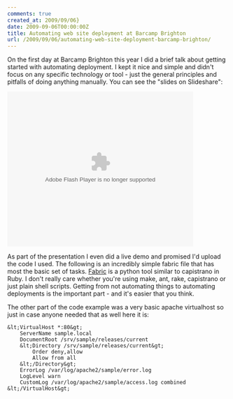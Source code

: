 ```yaml
---
comments: true
created_at: 2009/09/06}
date: 2009-09-06T00:00:00Z
title: Automating web site deployment at Barcamp Brighton
url: /2009/09/06/automating-web-site-deployment-barcamp-brighton/
---
```


On the first day at Barcamp Brighton this year I did a brief talk about getting started with automating deployment. I kept it nice and simple and didn't focus on any specific technology or tool - just the general principles and pitfalls of doing anything manually. You can see the "slides on Slideshare":

<object style="margin:0px" width="425" height="355">
<param name="movie" value="http://static.slidesharecdn.com/swf/ssplayer2.swf?doc=automatingdeployment-090906054723-phpapp01&stripped_title=automating-web-site-deployment" /><param name="allowFullScreen" value="true"/><param name="allowScriptAccess" value="always"/><embed src="http://static.slidesharecdn.com/swf/ssplayer2.swf?doc=automatingdeployment-090906054723-phpapp01&stripped_title=automating-web-site-deployment" type="application/x-shockwave-flash" allowscriptaccess="always" allowfullscreen="true" width="425" height="355"></embed></object>

As part of the presentation I even did a live demo and promised I'd upload the code I used. The following is an incredibly simple fabric file that has most the basic set of tasks. [Fabric](http://pypi.python.org/pypi/Fabric/) is a python tool similar to capistrano in Ruby. I don't really care whether you're using make, ant, rake, capistrano or just plain shell scripts. Getting from not automating things to automating deployments is the important part - and it's easier that you think.

<script src="http://gist.github.com/181755.js">
</script>
The other part of the code example was a very basic apache virtualhost so just in case anyone needed that as well here it is:

    &lt;VirtualHost *:80&gt;
        ServerName sample.local
        DocumentRoot /srv/sample/releases/current
        &lt;Directory /srv/sample/releases/current&gt;
            Order deny,allow
            Allow from all
        &lt;/Directory&gt;
        ErrorLog /var/log/apache2/sample/error.log
        LogLevel warn
        CustomLog /var/log/apache2/sample/access.log combined
    &lt;/VirtualHost&gt;
